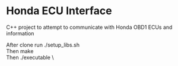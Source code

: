 # Honda ECU Interface
C++ project to attempt to communicate with Honda OBD1 ECUs and information

After clone run ./setup_libs.sh \
Then make \
Then ./executable \
